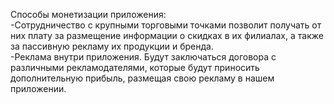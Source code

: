 Способы монетизации приложения:<br>
-Сотрудничество с крупными торговыми точками позволит получать от них плату за размещение информации о скидках в их филиалах, а также за пассивную рекламу их продукции и бренда.<br>
-Реклама внутри приложения. Будут заключаться договора с различными рекламодателями, которые будут приносить дополнительную прибыль, размещая свою рекламу в нашем приложении.<br>
